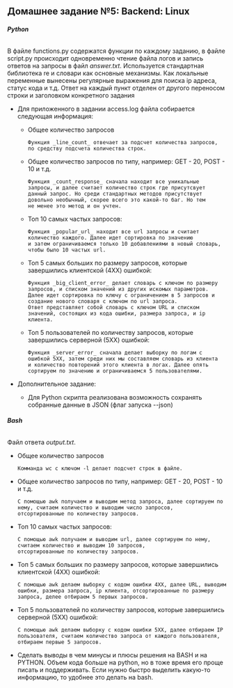 ## Домашнее задание №5: Backend: Linux

###### **Python**

В файле functions.py содержатся функции по каждому заданию, в файле script.py происходит одновременно чтение файла логов
и запись ответов на запросы в файл _answer.txt_. Используется стандартная библиотека re и словари как
основные механизмы. Как локальные переменные вынесены регулярные выражения для поиска ip адреса, статус 
кода и т.д. Ответ на каждый пункт отделен от другого переносом строки и заголовком конкретного задания

* Для приложенного в задании access.log файла собирается следующая информация:
  
   * Общее количество запросов
     
         Функция _line_count_ отвечает за подсчет количества запросов, по средству подсчета количества строк.
   * Общее количество запросов по типу, например: GET - 20, POST - 10 и т.д.
     
         Функция _count_response_ сначала находит все уникальные запросы, и далее считает количество строк где присутсвует
         данный запрос. Но среди стандартных методов присутствует довольно необычный, скорее всего это какой-то баг. Но тем
         не менее это метод и он учтен.
   * Топ 10 самых частых запросов:
     
         Функция _popular_url_ находит все url запросы и считает количество каждого. Далее идет сортировка по значению
         и затем ограничиваемся только 10 добавлениями в новый словарь, чтобы было 10 частых url.
   * Топ 5 самых больших по размеру запросов, которые завершились клиентской (4ХХ) ошибкой:
     
         Функция _big_client_error_ делает словарь с ключом по размеру запросов, и списком значений из других искомых параметров.
         Далее идет сортировка по ключу с ограничением в 5 запросов и создание нового словаря с ключом по url запроса.
         Ответ представляет собой словарь с ключом URL и списком значений, состоящих из кода ошибки, размера запроса, и ip 
         клиента.
   * Топ 5 пользователей по количеству запросов, которые завершились серверной (5ХХ) ошибкой:
     
         Функция _server_error_ сначала делает выборку по логам с ошибкой 5ХХ, затем среди них мы составляем словарь из клиента
         и количество повторений этого клиента в логах. Далее опять сортируем по значению и ограничиваемся 5 пользователями.
    
* Дополнительное задание:
   * Для Python скрипта реализована возможность сохранять собранные данные в JSON (флаг запуска --json)
 

###### **Bash**
Файл ответа _output.txt_.

   * Общее количество запросов
     
         Комманда wc c ключом -l делает подсчет строк в файле.
   * Общее количество запросов по типу, например: GET - 20, POST - 10 и т.д.
     
         С помощью awk получаем и выводим метод запроса, далее сортируем по нему, считаем количество и выводим число запросов,
         отсортированные по количеству запросов.
   * Топ 10 самых частых запросов:
     
         С помощью awk получаем и выводим url, далее сортируем по нему, считаем количество и выводим 10 запросов,
         отсортированные по количеству запросов.
   * Топ 5 самых больших по размеру запросов, которые завершились клиентской (4ХХ) ошибкой:
     
         С помощью awk делаем выборку с кодом ошибки 4ХХ, далее URL, выводим ошибки, размера запроса, ip клиента, отсортированные по размеру 
         запроса, делее отбираем 5 первых запросов.
   * Топ 5 пользователей по количеству запросов, которые завершились серверной (5ХХ) ошибкой:
     
         С помощью awk делаем выборку с кодом ошибки 5ХХ, далее отбираем IP пользователя, считаем количество запроса от каждого пользователя,
         отбираем первые 5 запросов.
     


* Сделать выводы в чем минусы и плюсы решения на BASH и на PYTHON.
Объем кода больше на python, но в тоже время его проще писать и поддерживать. Если нужно быстро выделить какую-то информацию, то
  удобнее это делать на bash.